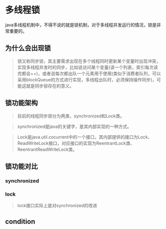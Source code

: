 # 多线程锁
java多线程机制中，不得不说的就是锁机制，对于多线程并发运行的情况，锁是非常重要的。

## 为什么会出现锁
> 锁又称同步锁，其主要需求出现在多个线程同时更新某个变量时出现冲突，实现多线程并发时的同步，比如说访问某个变量(读一个列表，索引每次读完都会++)，或者说每次都出队一个元素用于使用(类似于消费者队列，可以采用blockQueue的方式进行实现，多线程出队时，必须保持操作同步)，可能这就是同步锁存在的意义。

## 锁功能架构
> 目前的线程同步锁分为两类，synchronized和Lock类。

> synchronized是java的关键字，是其内部实现的一种方式。

> Lock是java.util.cocurrent中的一个接口，其内部提供的接口为Lock、ReadWriteLock接口，对应接口的实现为ReentrantLock类、ReentrantReadWriteLock类。

## 锁功能对比
### synchronized
> 

### lock
> lock接口实际上是对synchronized的改进

## condition





